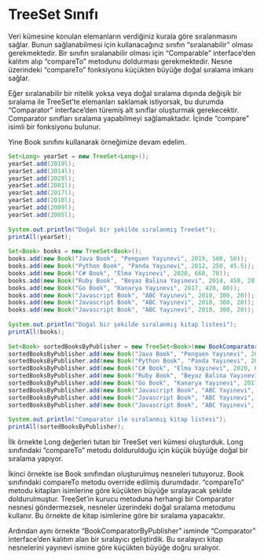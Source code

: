 # TreeSet Sınıfı

Veri kümesine konulan elemanların verdiğiniz kurala göre sıralanmasını sağlar. Bunun sağlanabilmesi için kullanacağınız sınıfın “sıralanabilir” olması
gerekmektedir. Bir sınıfın sıralanabilir olması için “Comparable” interface’den kalıtım alıp “compareTo” metodunu doldurması gerekmektedir. Nesne üzerindeki
“compareTo” fonksiyonu küçükten büyüğe doğal sıralama imkanı sağlar.

Eğer sıralanabilir bir nitelik yoksa veya doğal sıralama dışında değişik bir sıralama ile TreeSet’te elemanları saklamak istiyorsak, bu durumda “Comparator”
interface’den türemiş alt sınıflar oluşturmak gerekecektir. Comparator sınıfları sıralama yapabilmeyi sağlamaktadır. İçinde “compare” isimli bir fonksiyonu
bulunur.

Yine Book sınıfını kullanarak örneğimize devam edelim.

```java
Set<Long> yearSet = new TreeSet<Long>();
yearSet.add(2019l);
yearSet.add(2014l);
yearSet.add(2020l);
yearSet.add(2001l);
yearSet.add(2017l);
yearSet.add(2010l);
yearSet.add(2009l);
yearSet.add(2005l);
 
System.out.println("Doğal bir şekilde sıralanmış TreeSet");
printAll(yearSet);
 
Set<Book> books = new TreeSet<Book>();
books.add(new Book("Java Book", "Penguen Yayınevi", 2019, 500, 50));
books.add(new Book("Python Book", "Panda Yayınevi", 2012, 250, 45.5));
books.add(new Book("C# Book", "Elma Yayınevi", 2020, 660, 70));
books.add(new Book("Ruby Book", "Beyaz Balina Yayınevi", 2014, 450, 28));
books.add(new Book("Go Book", "Kanarya Yayınevi", 2017, 420, 80));
books.add(new Book("Javascript Book", "ABC Yayınevi", 2010, 300, 20));
books.add(new Book("Javascript Book", "ABC Yayınevi", 2010, 300, 20));
books.add(new Book("Javascript Book", "ABC Yayınevi", 2010, 300, 20));
 
System.out.println("Doğal bir şekilde sıralanmış kitap listesi");
printAll(books);
 
Set<Book> sortedBooksByPublisher = new TreeSet<Book>(new BookComparatorByPublisher());
sortedBooksByPublisher.add(new Book("Java Book", "Penguen Yayınevi", 2019, 500, 50));
sortedBooksByPublisher.add(new Book("Python Book", "Panda Yayınevi", 2012, 250, 45.5));
sortedBooksByPublisher.add(new Book("C# Book", "Elma Yayınevi", 2020, 660, 70));
sortedBooksByPublisher.add(new Book("Ruby Book", "Beyaz Balina Yayınevi", 2014, 450, 28));
sortedBooksByPublisher.add(new Book("Go Book", "Kanarya Yayınevi", 2017, 420, 80));
sortedBooksByPublisher.add(new Book("Javascript Book", "ABC Yayınevi", 2010, 300, 20));
sortedBooksByPublisher.add(new Book("Javascript Book", "ABC Yayınevi", 2010, 300, 20));
sortedBooksByPublisher.add(new Book("Javascript Book", "ABC Yayınevi", 2010, 300, 20));
 
System.out.println("Comparator ile sıralanmış kitap listesi");
printAll(sortedBooksByPublisher);
```

İlk örnekte Long değerleri tutan bir TreeSet veri kümesi oluşturduk. Long sınıfındaki “compareTo” metodu doldurulduğu için küçük büyüğe doğal bir sıralama
yapıyor.

İkinci örnekte ise Book sınıfından oluşturulmuş nesneleri tutuyoruz. Book sınıfındaki compareTo metodu override edilmiş durumdadır. “compareTo” metodu kitapları
isimlerine göre küçükten büyüğe sıralayacak şekilde doldurulmuştur. TreeSet’in kurucu metoduna herhangi bir Comparator nesnesi göndermezsek, nesneler üzerindeki
doğal sıralama metodunu kullanır. Bu örnekte de kitap isimlerine göre bir sıralama yapacaktır.

Ardından aynı örnekte “BookComparatorByPublisher” isminde “Comparator” interface’den kalıtım alan bir sıralayıcı geliştirdik. Bu sıralayıcı kitap nesnelerini
yayınevi ismine göre küçükten büyüğe doğru sıralıyor.


